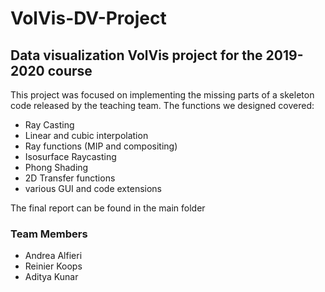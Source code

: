 # VolVis-DV-Project

## Data visualization VolVis project for the 2019-2020 course 

This project was focused on implementing the missing parts of a skeleton code released by the teaching team. The functions we designed covered:
* Ray Casting
* Linear and cubic interpolation
* Ray functions (MIP and compositing)
* Isosurface Raycasting
* Phong Shading 
* 2D Transfer functions
* various GUI and code extensions

The final report can be found in the main folder

### Team Members
* Andrea Alfieri
* Reinier Koops
* Aditya Kunar
